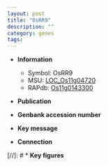 ```yaml
---
layout: post
title: "OsRR9"
description: ""
category: genes
tags: 
---
```


* **Information**  
    + Symbol: OsRR9  
    + MSU: [LOC_Os11g04720](http://rice.uga.edu/cgi-bin/ORF_infopage.cgi?orf=LOC_Os11g04720)  
    + RAPdb: [Os11g0143300](http://rapdb.dna.affrc.go.jp/viewer/gbrowse_details/irgsp1?name=Os11g0143300)  

* **Publication**  

* **Genbank accession number**  

* **Key message**  

* **Connection**  

[//]: # * **Key figures**  


